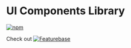 # UI Components Library

[![npm](https://img.shields.io/npm/v/@doom-ui/core?style=flat-square)](https://www.npmjs.com/package/@doom-ui/core)

Check out [![Featurebase](https://img.shields.io/badge/Featurebase-Roadmap-green.svg)](https://doomui.featurebase.app/roadmap)
